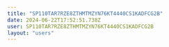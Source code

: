 ```yaml
---
title: "SP110TAR7RZE8ZTHMTMZYN76KT4440CS1KADFCG2B"
date: 2024-06-22T17:52:51.738Z
user: SP110TAR7RZE8ZTHMTMZYN76KT4440CS1KADFCG2B
layout: "users"
---
```

    